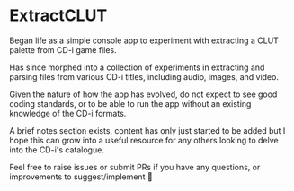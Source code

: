 # ExtractCLUT

Began life as a simple console app to experiment with extracting a CLUT palette from CD-i game files.

Has since morphed into a collection of experiments in extracting and parsing files from various CD-i titles, including audio, images, and video.

Given the nature of how the app has evolved, do not expect to see good coding standards, or to be able to run the app without an existing knowledge of the CD-i formats.

A brief notes section exists, content has only just started to be added but I hope this can grow into a useful resource for any others looking to delve into the CD-i's catalogue.

Feel free to raise issues or submit PRs if you have any questions, or improvements to suggest/implement 🙂
